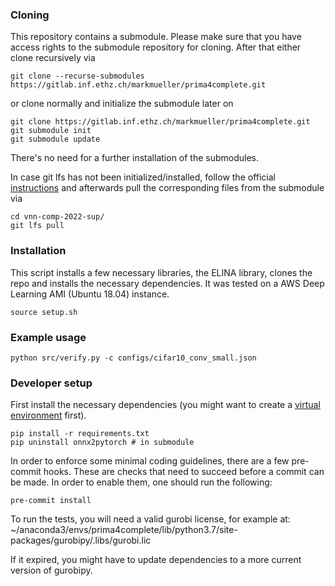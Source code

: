 ### Cloning
This repository contains a submodule. Please make sure that you have access rights to the submodule repository for cloning. After that either clone recursively via 

```
git clone --recurse-submodules https://gitlab.inf.ethz.ch/markmueller/prima4complete.git
```

or clone normally and initialize the submodule later on

```
git clone https://gitlab.inf.ethz.ch/markmueller/prima4complete.git
git submodule init
git submodule update
```

There's no need for a further installation of the submodules.

In case git lfs has not been initialized/installed, follow the official [instructions](https://git-lfs.github.com/) and afterwards pull the corresponding files from the submodule via

```
cd vnn-comp-2022-sup/
git lfs pull
```

### Installation
This script installs a few necessary libraries, the ELINA library, clones the repo and installs the necessary dependencies. It was tested on a AWS Deep Learning AMI (Ubuntu 18.04) instance.

```
source setup.sh
```

### Example usage

```
python src/verify.py -c configs/cifar10_conv_small.json
```

### Developer setup
First install the necessary dependencies (you might want to create a [virtual environment](https://docs.python.org/3/library/venv.html) first).
```
pip install -r requirements.txt
pip uninstall onnx2pytorch # in submodule
```

In order to enforce some minimal coding guidelines, there are a few pre-commit hooks. These are checks that need to succeed before a commit can be made. In order to enable them, one should run the following:
```
pre-commit install
```

To run the tests, you will need a valid gurobi license, for example at:
~/anaconda3/envs/prima4complete/lib/python3.7/site-packages/gurobipy/.libs/gurobi.lic

If it expired, you might have to update dependencies to a more current version of gurobipy.
